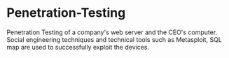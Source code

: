 # Penetration-Testing
Penetration Testing of a company's web server and the CEO's computer. Social engineering techniques and technical tools such as Metasploit, SQL map are used to successfully exploit the devices.
